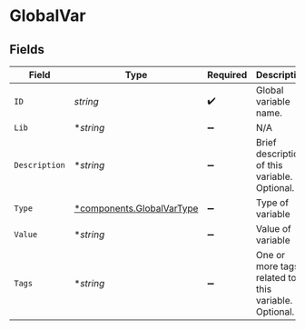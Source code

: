 # GlobalVar


## Fields

| Field                                                                 | Type                                                                  | Required                                                              | Description                                                           |
| --------------------------------------------------------------------- | --------------------------------------------------------------------- | --------------------------------------------------------------------- | --------------------------------------------------------------------- |
| `ID`                                                                  | *string*                                                              | :heavy_check_mark:                                                    | Global variable name.                                                 |
| `Lib`                                                                 | **string*                                                             | :heavy_minus_sign:                                                    | N/A                                                                   |
| `Description`                                                         | **string*                                                             | :heavy_minus_sign:                                                    | Brief description of this variable. Optional.                         |
| `Type`                                                                | [*components.GlobalVarType](../../models/components/globalvartype.md) | :heavy_minus_sign:                                                    | Type of variable                                                      |
| `Value`                                                               | **string*                                                             | :heavy_minus_sign:                                                    | Value of variable                                                     |
| `Tags`                                                                | **string*                                                             | :heavy_minus_sign:                                                    | One or more tags related to this variable. Optional.                  |